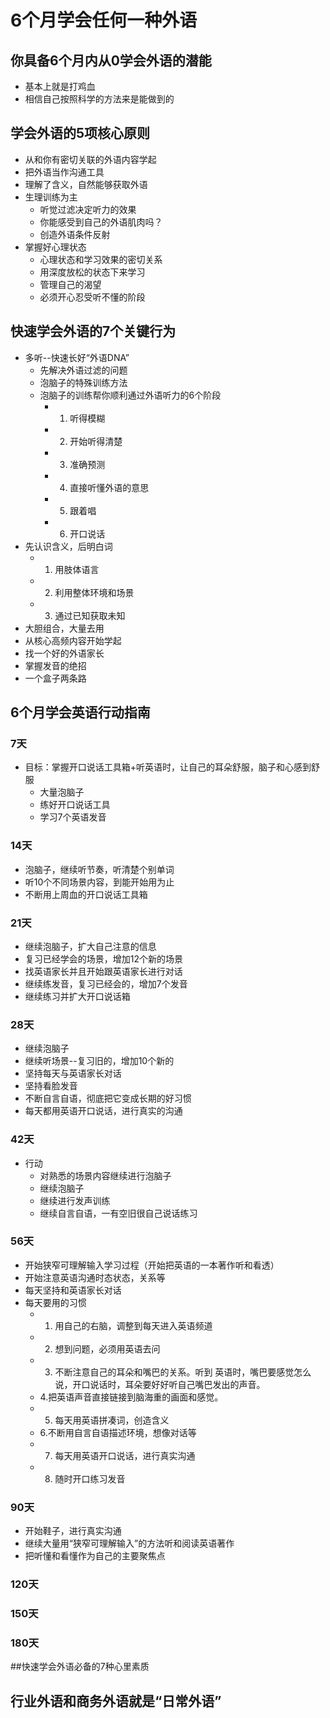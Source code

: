 # 6个月学会任何一种外语


## 你具备6个月内从0学会外语的潜能
* 基本上就是打鸡血
* 相信自己按照科学的方法来是能做到的
## 学会外语的5项核心原则
* 从和你有密切关联的外语内容学起
* 把外语当作沟通工具
* 理解了含义，自然能够获取外语
* 生理训练为主
  * 听觉过滤决定听力的效果
  * 你能感受到自己的外语肌肉吗？
  * 创造外语条件反射
* 掌握好心理状态
  * 心理状态和学习效果的密切关系
  * 用深度放松的状态下来学习
  * 管理自己的渴望
  * 必须开心忍受听不懂的阶段
## 快速学会外语的7个关键行为
* 多听--快速长好“外语DNA”
  * 先解决外语过滤的问题
  * 泡脑子的特殊训练方法
  * 泡脑子的训练帮你顺利通过外语听力的6个阶段
    * 1. 听得模糊
    * 2. 开始听得清楚
    * 3. 准确预测
    * 4. 直接听懂外语的意思
    * 5. 跟着唱
    * 6. 开口说话
* 先认识含义，后明白词
  * 1. 用肢体语言
  * 2. 利用整体环境和场景
  * 3. 通过已知获取未知
* 大胆组合，大量去用
* 从核心高频内容开始学起
* 找一个好的外语家长
* 掌握发音的绝招
* 一个盒子两条路
## 6个月学会英语行动指南
### 7天
* 目标：掌握开口说话工具箱+听英语时，让自己的耳朵舒服，脑子和心感到舒服
  * 大量泡脑子
  * 练好开口说话工具
  * 学习7个英语发音
### 14天
  * 泡脑子，继续听节奏，听清楚个别单词
  * 听10个不同场景内容，到能开始用为止
  * 不断用上周血的开口说话工具箱
### 21天
  * 继续泡脑子，扩大自己注意的信息
  * 复习已经学会的场景，增加12个新的场景
  * 找英语家长并且开始跟英语家长进行对话
  * 继续练发音，复习已经会的，增加7个发音
  * 继续练习并扩大开口说话箱
### 28天
  * 继续泡脑子
  * 继续听场景--复习旧的，增加10个新的
  * 坚持每天与英语家长对话
  * 坚持看脸发音
  * 不断自言自语，彻底把它变成长期的好习惯
  * 每天都用英语开口说话，进行真实的沟通
### 42天
  * 行动
    * 对熟悉的场景内容继续进行泡脑子
    * 继续泡脑子
    * 继续进行发声训练
    * 继续自言自语，一有空旧很自己说话练习
### 56天
  * 开始狭窄可理解输入学习过程（开始把英语的一本著作听和看透）
  * 开始注意英语沟通时态状态，关系等
  * 每天坚持和英语家长对话
  * 每天要用的习惯
    * 1. 用自己的右脑，调整到每天进入英语频道
    * 2. 想到问题，必须用英语去问
    * 3. 不断注意自己的耳朵和嘴巴的关系。听到 英语时，嘴巴要感觉怎么说，开口说话时，耳朵要好好听自己嘴巴发出的声音。
    * 4.把英语声音直接链接到脑海重的画面和感觉。
    * 5. 每天用英语拼凑词，创造含义
    * 6.不断用自言自语描述环境，想像对话等
    * 7. 每天用英语开口说话，进行真实沟通
    * 8. 随时开口练习发音
### 90天
  * 开始鞋子，进行真实沟通
  * 继续大量用“狭窄可理解输入”的方法听和阅读英语著作
  * 把听懂和看懂作为自己的主要聚焦点
### 120天
### 150天
### 180天


##快速学会外语必备的7种心里素质
## 行业外语和商务外语就是“日常外语”
